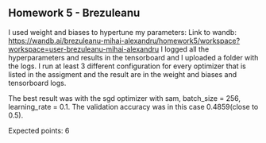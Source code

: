 ## Homework 5 - Brezuleanu


I used weight and biases to hypertune my parameters: Link to wandb: 
https://wandb.ai/brezuleanu-mihai-alexandru/homework5/workspace?workspace=user-brezuleanu-mihai-alexandru
I logged all the hyperparameters and results in the tensorboard and I uploaded a folder with the logs.
I run at least 3 different configuration for every optimizer that is listed in the assigment and the result are in the weight and biases and tensorboard logs.

The best result was with the sgd optimizer with sam, batch_size = 256, learning_rate = 0.1.
The validation accuracy was in this case 0.4859(close to 0.5).

Expected points: 6
